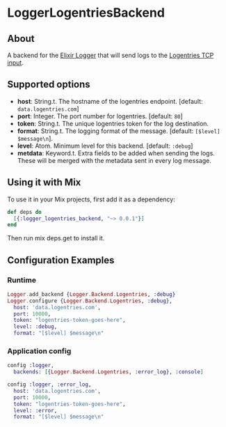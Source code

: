 LoggerLogentriesBackend
=======================

## About

A backend for the [Elixir Logger](http://elixir-lang.org/docs/v1.0/logger/Logger.html)
that will send logs to the [Logentries TCP input](https://logentries.com/doc/input-token/).

## Supported options

* **host**: String.t. The hostname of the logentries endpoint. [default: `data.logentries.com`]
* **port**: Integer. The port number for logentries. [default: `80`]
* **token**: String.t. The unique logentries token for the log destination.
* **format**: String.t. The logging format of the message. [default: `[$level] $message\n`].
* **level**: Atom. Minimum level for this backend. [default: `:debug`]
* **metdata**: Keyword.t. Extra fields to be added when sending the logs. These will
be merged with the metadata sent in every log message.

## Using it with Mix

To use it in your Mix projects, first add it as a dependency:

```elixir
def deps do
  [{:logger_logentries_backend, "~> 0.0.1"}]
end
```
Then run mix deps.get to install it.

## Configuration Examples

### Runtime

```elixir
Logger.add_backend {Logger.Backend.Logentries, :debug}
Logger.configure {Logger.Backend.Logentries, :debug},
  host: 'data.logentries.com',
  port: 10000,
  token: "logentries-token-goes-here",
  level: :debug,
  format: "[$level] $message\n"
```

### Application config

```elixir
config :logger,
  backends: [{Logger.Backend.Logentries, :error_log}, :console]

config :logger, :error_log,
  host: 'data.logentries.com',
  port: 10000,
  token: "logentries-token-goes-here",
  level: :error,
  format: "[$level] $message\n"
```
